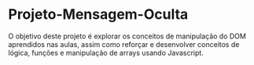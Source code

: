 # Projeto-Mensagem-Oculta
O objetivo deste projeto é explorar os conceitos de manipulação do DOM aprendidos nas aulas, assim como reforçar e desenvolver conceitos de lógica, funções e manipulação de arrays usando Javascript.
